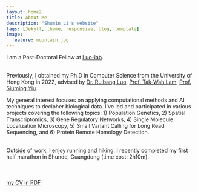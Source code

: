 ```yaml
---
layout: home2
title: About Me
description: "Shumin Li's website"
tags: [Jekyll, theme, responsive, blog, template]
image:
  feature: mountain.jpg
---
```


I am a Post-Doctoral Fellow at <a href="http://luo-lab.hk/">Luo-lab</a>.

<br />
Previously, I obtained my Ph.D in Computer Science from the University of Hong Kong in 2022, advised by <a href="https://www.cs.hku.hk/people/academic-staff/rbluo">Dr. Ruibang Luo</a>, <a href="https://www.cs.hku.hk/index.php/people/academic-staff/twlam">Prof. Tak-Wah Lam</a>, <a href="https://www.cs.hku.hk/people/academic-staff/smyiu">Prof. Siuming Yiu</a>.

<br/>

My general interest focuses on applying computational methods and AI techniques to decipher biological data. I've led and participated in various projects covering the following topics: 1) Population Genetics, 2) Spatial Transcriptomics, 3) Gene Regulatory Networks, 4) Single Molecule Localization Microscopy, 5) Small Variant Calling for Long Read Sequencing, and 6) Protein Remote Homology Detection.

<br/>
Outside of work, I enjoy running and hiking. I recently completed my first half marathon in Shunde, Guangdong (time cost: 2h10m).
<br/>
<br/>
<br/>
<br/>
<a href="{{ site.url }}/pdfs/{{ site.owner.cv_pdf }}" target="_blank"> my CV in PDF</a>



